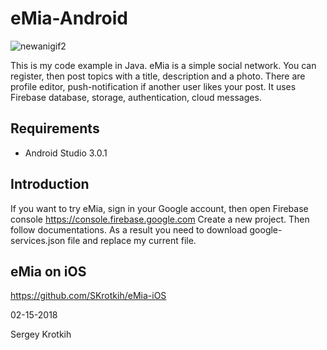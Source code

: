 # eMia-Android

![newanigif2](https://user-images.githubusercontent.com/2775621/40715160-574c0c4a-640d-11e8-8ae8-4002c1476358.gif)

This is my code example in Java. eMia is a simple social network. You can register, then post topics with a title, description and a photo.
There are profile editor, push-notification if another user likes your post.
It uses Firebase database, storage, authentication, cloud messages.

## Requirements

- Android Studio 3.0.1

## Introduction

If you want to try eMia, sign in your Google account, then open Firebase console https://console.firebase.google.com
Create a new project. Then follow documentations. As a result you need to download google-services.json file and replace my current file.

## eMia on iOS

https://github.com/SKrotkih/eMia-iOS

02-15-2018

Sergey Krotkih
